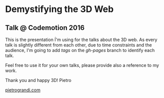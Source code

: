# Demystifying the 3D Web
## Talk @ Codemotion 2016
This is the presentation Í'm using for the talks about the 3D web.
As every talk is slightly different from each other, due to time constraints and the audience, I'm going to add _tags_ on the _gh-pages_ branch to identify each talk.

Feel free to use it for your own talks, please provide also a reference to my work.

Thank you and happy 3D!
Pietro

[pietrograndi.com](http://www.pietrograndi.com)
